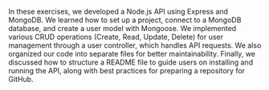 In these exercises, we developed a Node.js API using Express and MongoDB. We learned how to set up a project, connect to a MongoDB database, and create a user model with Mongoose. We implemented various CRUD operations (Create, Read, Update, Delete) for user management through a user controller, which handles API requests. We also organized our code into separate files for better maintainability. Finally, we discussed how to structure a README file to guide users on installing and running the API, along with best practices for preparing a repository for GitHub.
